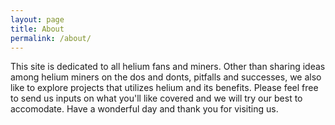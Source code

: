 ```yaml
---
layout: page
title: About
permalink: /about/
---
```


This site is dedicated to all helium fans and miners. Other than sharing ideas among helium miners on the dos and donts, pitfalls and successes, we also like to explore projects that utilizes helium and its benefits. Please feel free to send us inputs on what you'll like covered and we will try our best to accomodate. Have a wonderful day and thank you for visiting us.

